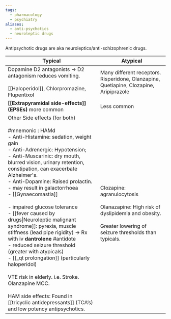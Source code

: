 ```yaml
---
tags:
  - pharmacology
  - psychiatry
aliases:
  - anti-psychotics
  - neuroleptic drugs
---
```

Antipsychotic drugs are aka neuroleptics/anti-schizophrenic drugs. 

| Typical                                                                                                                                                                                                                                                                                                                                                                                                                                                                                                                                                                                                                                                                                                                                                                                                                          | Atypical                                                                                                                                               |
| -------------------------------------------------------------------------------------------------------------------------------------------------------------------------------------------------------------------------------------------------------------------------------------------------------------------------------------------------------------------------------------------------------------------------------------------------------------------------------------------------------------------------------------------------------------------------------------------------------------------------------------------------------------------------------------------------------------------------------------------------------------------------------------------------------------------------------- | ------------------------------------------------------------------------------------------------------------------------------------------------------ |
| Dopamine D2 antagonists -> D2 antagonism reduces vomiting.<br><br>[[Haloperidol]], Chlorpromazine, Flupentixol                                                                                                                                                                                                                                                                                                                                                                                                                                                                                                                                                                                                                                                                                                                   | Many different receptors.  Risperidone, Olanzapine, Quetiapine, Clozapine, Aripiprazole                                                                |
| **[[Extrapyramidal side-effects]] (EPSEs)** more common<br>                                                                                                                                                                                                                                                                                                                                                                                                                                                                                                                                                                                                                                                                                                                                                                      | Less common                                                                                                                                            |
| Other Side effects (for both)<br><br>#mnemonic : HAMd<br>- Anti-Histamine: sedation, weight gain<br>- Anti-Adrenergic: Hypotension;<br>- Anti-Muscarinic: dry mouth, blurred vision, urinary retention, constipation, can exacerbate Alzheimer's.<br>- Anti-Dopamine: Raised prolactin. <br>    - may result in galactorrhoea<br>    - [[Gynaecomastia]]<br><br>- impaired glucose tolerance<br>- [[fever caused by drugs\|Neuroleptic malignant syndrome]]: pyrexia, muscle stiffness (lead pipe rigidity) -> Rx with iv **dantrolene** #antidote <br>- reduced seizure threshold (greater with atypicals)<br>- [[_qt prolongation]] (particularly haloperidol)<br><br>VTE risk in elderly. i.e. Stroke. Olanzapine MCC.<br><br>HAM side effects: Found in [[tricyclic antidepressants]] (TCA’s) and low potency antipsychotics. | Clozapine: agranulocytosis  <br>  <br>Olanazapine: High risk of dyslipidemia and obesity.<br><br>Greater lowering of seizure thresholds than typicals. |